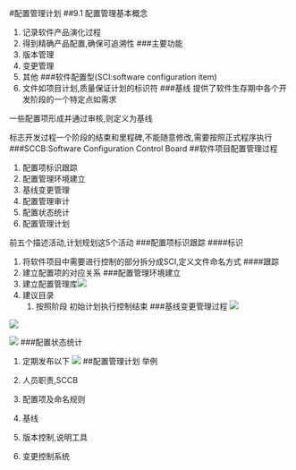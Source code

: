 #配置管理计划
##9.1 配置管理基本概念
1. 记录软件产品演化过程
2. 得到精确产品配置,确保可追溯性
###主要功能
1. 版本管理
2. 变更管理
3. 其他
###软件配置型(SCI:software configuration item)
1. 文件如项目计划,质量保证计划的标识符
###基线
提供了软件生存期中各个开发阶段的一个特定点如需求

一些配置项形成并通过审核,则定义为基线

标志开发过程一个阶段的结束和里程碑,不能随意修改,需要按照正式程序执行
###SCCB:Software Configuration Control Board
##软件项目配置管理过程
1. 配置项标识跟踪
2. 配置管理环境建立
3. 基线变更管理
4. 配置管理审计
5. 配置状态统计
6. 配置管理计划

前五个描述活动,计划规划这5个活动
###配置项标识跟踪
####标识
1. 将软件项目中需要进行控制的部分拆分成SCI,定义文件命名方式
####跟踪
1. 建立配置项的对应关系
###配置管理环境建立
1. 建立配置管理库![](http://i.imgur.com/dFJ39fS.png)
2. 建议目录
	1. 按照阶段 初始计划执行控制结束
###基线变更管理过程
![](http://i.imgur.com/23xyQx6.png)

![](http://i.imgur.com/KzlQ4xf.png)

![](http://i.imgur.com/LI3qYaV.png)
###配置状态统计
1. 定期发布以下
![](http://i.imgur.com/1L9gEYV.png)
##配置管理计划
举例

1. 人员职责,SCCB
2. 配置项及命名规则
3. 基线
4. 版本控制,说明工具
5. 变更控制系统